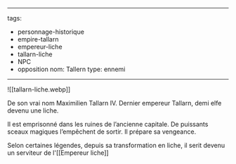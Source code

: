 
---
tags:
  - personnage-historique
  - empire-tallarn
  - empereur-liche
  - tallarn-liche
  - NPC
  - opposition
nom: Tallern
type: ennemi
---

![[tallarn-liche.webp]]

De son vrai nom Maximilien Tallarn IV. Dernier empereur Tallarn, demi elfe devenu une liche.

Il est emprisonné dans les ruines de l’ancienne capitale. De puissants sceaux magiques l’empêchent de sortir. Il prépare sa vengeance.

Selon certaines légendes, depuis sa transformation en liche, il serit devenu un serviteur de l'[[Empereur liche]]
